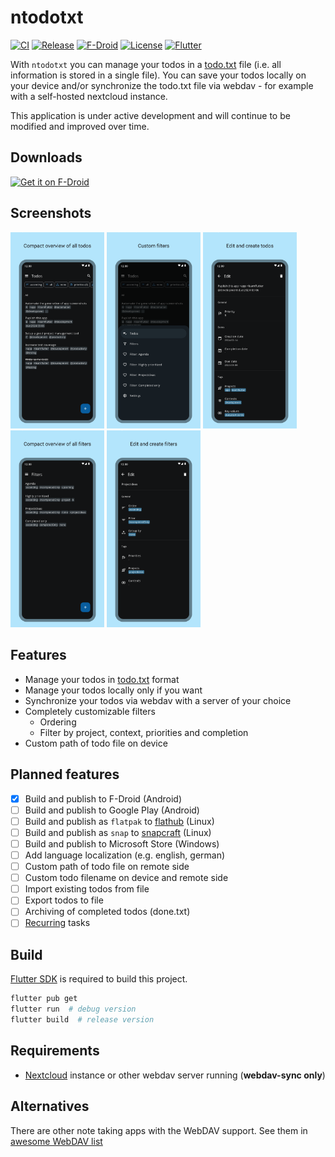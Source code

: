 # ntodotxt

[![CI](https://github.com/tmaegel/ntodotxt/actions/workflows/ci.yaml/badge.svg)](https://github.com/tmaegel/ntodotxt/actions/workflows/ci.yaml)
[![Release](https://img.shields.io/github/v/release/tmaegel/ntodotxt)](https://github.com/tmaegel/ntodotxt/releases)
[![F-Droid](https://img.shields.io/f-droid/v/de.tnmgl.ntodotxt.svg?logo=F-Droid)](https://f-droid.org/packages/de.tnmgl.ntodotxt)
[![License](https://img.shields.io/badge/License-MIT-yellow)](https://opensource.org/licenses/MIT)
[![Flutter](https://img.shields.io/badge/_Flutter_-3.16.9-grey.svg?&logo=Flutter&logoColor=white&labelColor=blue)](https://github.com/flutter/flutter)

With `ntodotxt` you can manage your todos in a [todo.txt](https://github.com/todotxt/todo.txt) file (i.e. all information
is stored in a single file). You can save your todos locally on your device and/or synchronize the todo.txt file via webdav - for
example with a self-hosted nextcloud instance.

This application is under active development and will continue to be modified and improved over time.

## Downloads

<a href="https://f-droid.org/packages/de.tnmgl.ntodotxt"><img src="https://fdroid.gitlab.io/artwork/badge/get-it-on.png" alt="Get it on F-Droid" height="80" /></a>

## Screenshots

<a href="https://raw.githubusercontent.com/tmaegel/ntodotxt/HEAD/screenshots/preview/1.png"><img src="screenshots/preview/1.png" width="150px"/></a>
<a href="https://raw.githubusercontent.com/tmaegel/ntodotxt/HEAD/screenshots/preview/2.png"><img src="screenshots/preview/2.png" width="150px"/></a>
<a href="https://raw.githubusercontent.com/tmaegel/ntodotxt/HEAD/screenshots/preview/3.png"><img src="screenshots/preview/3.png" width="150px"/></a>
<a href="https://raw.githubusercontent.com/tmaegel/ntodotxt/HEAD/screenshots/preview/4.png"><img src="screenshots/preview/4.png" width="150px"/></a>
<a href="https://raw.githubusercontent.com/tmaegel/ntodotxt/HEAD/screenshots/preview/5.png"><img src="screenshots/preview/5.png" width="150px"/></a>

## Features

- Manage your todos in [todo.txt](https://github.com/todotxt/todo.txt) format
- Manage your todos locally only if you want
- Synchronize your todos via webdav with a server of your choice
- Completely customizable filters
  - Ordering
  - Filter by project, context, priorities and completion
- Custom path of todo file on device

## Planned features

- [x] Build and publish to F-Droid (Android)
- [ ] Build and publish to Google Play (Android)
- [ ] Build and publish as `flatpak` to [flathub](https://flathub.org/) (Linux)
- [ ] Build and publish as `snap` to [snapcraft](https://snapcraft.io/) (Linux)
- [ ] Build and publish to Microsoft Store (Windows)
- [ ] Add language localization (e.g. english, german)
- [ ] Custom path of todo file on remote side
- [ ] Custom todo filename on device and remote side
- [ ] Import existing todos from file
- [ ] Export todos to file
- [ ] Archiving of completed todos (done.txt)
- [ ] [Recurring](https://c306.net/t/topydo-docs/#Recurrence) tasks

## Build

[Flutter SDK](https://docs.flutter.dev/get-started/install) is required to build this project.

```bash
flutter pub get
flutter run  # debug version
flutter build  # release version
```

## Requirements

- [Nextcloud](https://nextcloud.com/) instance or other webdav server running (**webdav-sync only**)

## Alternatives

There are other note taking apps with the WebDAV support.
See them in [awesome WebDAV list](https://github.com/WebDAVDevs/awesome-webdav/blob/main/readme.md#android-other-apps)
